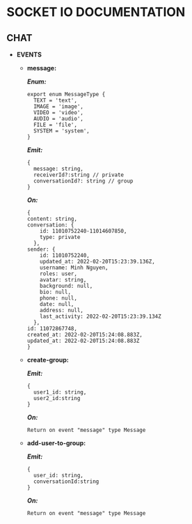 # SOCKET IO DOCUMENTATION

## CHAT

- **EVENTS**

  - **message:**

    **_Enum:_**

    ```
    export enum MessageType {
      TEXT = 'text',
      IMAGE = 'image',
      VIDEO = 'video',
      AUDIO = 'audio',
      FILE = 'file',
      SYSTEM = 'system',
    }
    ```

    **_Emit:_**

    ```
    {
      message: string,
      receiverId?:string // private
      conversationId?: string // group
    }
    ```

    **_On:_**

    ```
    {
    content: string,
    conversation: {
        id: 11010752240-11014607850,
        type: private
      },
    sender: {
        id: 11010752240,
        updated_at: 2022-02-20T15:23:39.136Z,
        username: Minh Nguyen,
        roles: user,
        avatar: string,
        background: null,
        bio: null,
        phone: null,
        date: null,
        address: null,
        last_activity: 2022-02-20T15:23:39.134Z
      },
    id: 11072867748,
    created_at: 2022-02-20T15:24:08.883Z,
    updated_at: 2022-02-20T15:24:08.883Z
    }
    ```

  - **create-group:**

    **_Emit:_**

    ```
    {
      user1_id: string,
      user2_id:string
    }
    ```

    **_On:_**

    ```
    Return on event "message" type Message
    ```

  - **add-user-to-group:**

    **_Emit:_**

    ```
    {
      user_id: string,
      conversationId:string
    }
    ```

    **_On:_**

    ```
    Return on event "message" type Message
    ```
